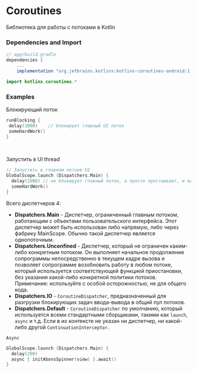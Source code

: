 # Coroutines

Библиотека для работы с потоками в Kotlin

### Dependencies and Import 
```groovy
// app/build.gradle
dependencies {
    ...
    implementation "org.jetbrains.kotlinx:kotlinx-coroutines-android:1.0.1"
```

```Kotlin
import kotlinx.coroutines.*
```

### Examples

Блокирующий поток 
```Kotlin
runBlocking {
 delay(1000)    // блокирует главный UI поток
 someHardWork()
}
```
<br>

Запустить в UI thread
```Kotlin
// Запустить в главном потоке UI
GlobalScope.launch (Dispatchers.Main) {
  delay(1000) // не блокирует главный поток, а просто простаивает, и идет дальше
  someHardWork()
}
```

Всего диспетчеров 4:
* **Dispatchers.Main** - Диспетчер, ограниченный главным потоком, работающим с объектами пользовательского интерфейса. Этот диспетчер может быть использован либо напрямую, либо через фабрику MainScope. Обычно такой диспетчер является однопоточным.
* **Dispatchers.Unconfined** - Диспетчер, который не ограничен каким-либо конкретным потоком. Он выполняет начальное продолжение сопрограммы непосредственно в текущем кадре вызова и позволяет сопрограмме возобновить работу в любом потоке, который используется соответствующей функцией приостановки, без указания какой-либо конкретной политики потоков. Примечание: используйте с особой осторожностью, не для общего кода.
* **Dispatchers.IO** - `CoroutineDispatcher`, предназначенный для разгрузки блокирующих задач ввода-вывода в общий пул потоков.
* **Dispatchers.Default** - `CoroutineDispatcher` по умолчанию, который используется всеми стандартными сборщиками, такими как `launch`, `async` и т.д. Если в их контексте не указан ни диспетчер, ни какой-либо другой `ContinuationInterceptor`.


`Async`
```Kotlin
GlobalScope.launch (Dispatchers.Main) {
  delay(200)
  async { initAbonsSpinner(view) }.await()
}
```